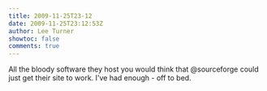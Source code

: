 ```yaml
---
title: 2009-11-25T23-12
date: 2009-11-25T23:12:53Z
author: Lee Turner
showtoc: false
comments: true
---
```


All the bloody software they host you would think that @sourceforge could just get their site to work.  I've had enough - off to bed.

